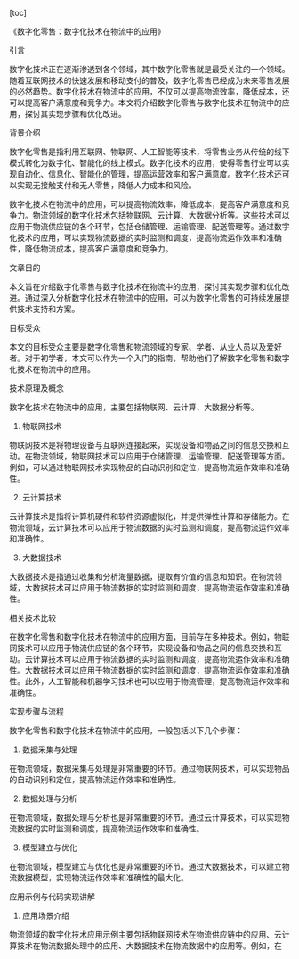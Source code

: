 
[toc]                    
                
                
《数字化零售：数字化技术在物流中的应用》

引言

数字化技术正在逐渐渗透到各个领域，其中数字化零售就是最受关注的一个领域。随着互联网技术的快速发展和移动支付的普及，数字化零售已经成为未来零售发展的必然趋势。数字化技术在物流中的应用，不仅可以提高物流效率，降低成本，还可以提高客户满意度和竞争力。本文将介绍数字化零售与数字化技术在物流中的应用，探讨其实现步骤和优化改进。

背景介绍

数字化零售是指利用互联网、物联网、人工智能等技术，将零售业务从传统的线下模式转化为数字化、智能化的线上模式。数字化技术的应用，使得零售行业可以实现自动化、信息化、智能化的管理，提高运营效率和客户满意度。数字化技术还可以实现无接触支付和无人零售，降低人力成本和风险。

数字化技术在物流中的应用，可以提高物流效率，降低成本，提高客户满意度和竞争力。物流领域的数字化技术包括物联网、云计算、大数据分析等。这些技术可以应用于物流供应链的各个环节，包括仓储管理、运输管理、配送管理等。通过数字化技术的应用，可以实现物流数据的实时监测和调度，提高物流运作效率和准确性，降低物流成本，提高客户满意度和竞争力。

文章目的

本文旨在介绍数字化零售与数字化技术在物流中的应用，探讨其实现步骤和优化改进。通过深入分析数字化技术在物流中的应用，可以为数字化零售的可持续发展提供技术支持和方案。

目标受众

本文的目标受众主要是数字化零售和物流领域的专家、学者、从业人员以及爱好者。对于初学者，本文可以作为一个入门的指南，帮助他们了解数字化零售和数字化技术在物流中的应用。

技术原理及概念

数字化技术在物流中的应用，主要包括物联网、云计算、大数据分析等。

1. 物联网技术

物联网技术是将物理设备与互联网连接起来，实现设备和物品之间的信息交换和互动。在物流领域，物联网技术可以应用于仓储管理、运输管理、配送管理等方面。例如，可以通过物联网技术实现物品的自动识别和定位，提高物流运作效率和准确性。

2. 云计算技术

云计算技术是指将计算机硬件和软件资源虚拟化，并提供弹性计算和存储能力。在物流领域，云计算技术可以应用于物流数据的实时监测和调度，提高物流运作效率和准确性。

3. 大数据技术

大数据技术是指通过收集和分析海量数据，提取有价值的信息和知识。在物流领域，大数据技术可以应用于物流数据的实时监测和调度，提高物流运作效率和准确性。

相关技术比较

在数字化零售和数字化技术在物流中的应用方面，目前存在多种技术。例如，物联网技术可以应用于物流供应链的各个环节，实现设备和物品之间的信息交换和互动。云计算技术可以应用于物流数据的实时监测和调度，提高物流运作效率和准确性。大数据技术可以应用于物流数据的实时监测和调度，提高物流运作效率和准确性。此外，人工智能和机器学习技术也可以应用于物流管理，提高物流运作效率和准确性。

实现步骤与流程

数字化零售和数字化技术在物流中的应用，一般包括以下几个步骤：

1. 数据采集与处理

在物流领域，数据采集与处理是非常重要的环节。通过物联网技术，可以实现物品的自动识别和定位，提高物流运作效率和准确性。

2. 数据处理与分析

在物流领域，数据处理与分析也是非常重要的环节。通过云计算技术，可以实现物流数据的实时监测和调度，提高物流运作效率和准确性。

3. 模型建立与优化

在物流领域，模型建立与优化也是非常重要的环节。通过大数据技术，可以建立物流数据模型，实现物流运作效率和准确性的最大化。

应用示例与代码实现讲解

1. 应用场景介绍

物流领域的数字化技术应用示例主要包括物联网技术在物流供应链中的应用、云计算技术在物流数据处理中的应用、大数据技术在物流数据中的应用等。例如，在

